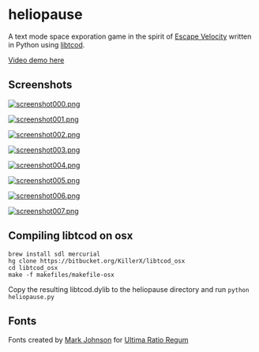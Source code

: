 heliopause
==========

A text mode space exporation game in the spirit of [Escape Velocity](http://en.wikipedia.org/wiki/Escape_Velocity_%28video_game%29) written in Python using [libtcod](http://doryen.eptalys.net/libtcod/).

[Video demo here](https://www.youtube.com/watch?v=XIpc9fwR4BU)

Screenshots
-----------

[![screenshot000.png](https://raw.github.com/AnthonyDiGirolamo/heliopause/master/screenshots/screenshot000.png)](https://raw.github.com/AnthonyDiGirolamo/heliopause/master/screenshots/screenshot000.png)

[![screenshot001.png](https://raw.github.com/AnthonyDiGirolamo/heliopause/master/screenshots/screenshot001.png)](https://raw.github.com/AnthonyDiGirolamo/heliopause/master/screenshots/screenshot001.png)

[![screenshot002.png](https://raw.github.com/AnthonyDiGirolamo/heliopause/master/screenshots/screenshot002.png)](https://raw.github.com/AnthonyDiGirolamo/heliopause/master/screenshots/screenshot002.png)

[![screenshot003.png](https://raw.github.com/AnthonyDiGirolamo/heliopause/master/screenshots/screenshot003.png)](https://raw.github.com/AnthonyDiGirolamo/heliopause/master/screenshots/screenshot003.png)

[![screenshot004.png](https://raw.github.com/AnthonyDiGirolamo/heliopause/master/screenshots/screenshot004.png)](https://raw.github.com/AnthonyDiGirolamo/heliopause/master/screenshots/screenshot004.png)

[![screenshot005.png](https://raw.github.com/AnthonyDiGirolamo/heliopause/master/screenshots/screenshot005.png)](https://raw.github.com/AnthonyDiGirolamo/heliopause/master/screenshots/screenshot005.png)

[![screenshot006.png](https://raw.github.com/AnthonyDiGirolamo/heliopause/master/screenshots/screenshot006.png)](https://raw.github.com/AnthonyDiGirolamo/heliopause/master/screenshots/screenshot006.png)

[![screenshot007.png](https://raw.github.com/AnthonyDiGirolamo/heliopause/master/screenshots/screenshot007.png)](https://raw.github.com/AnthonyDiGirolamo/heliopause/master/screenshots/screenshot007.png)

Compiling libtcod on osx
------------------------

    brew install sdl mercurial
    hg clone https://bitbucket.org/KillerX/libtcod_osx
    cd libtcod_osx
    make -f makefiles/makefile-osx

Copy the resulting libtcod.dylib to the heliopause directory and run `python heliopause.py`

Fonts
-----

Fonts created by [Mark Johnson](https://twitter.com/UltimaRegum) for [Ultima Ratio Regum](http://www.ultimaratioregum.co.uk/game/info/)


